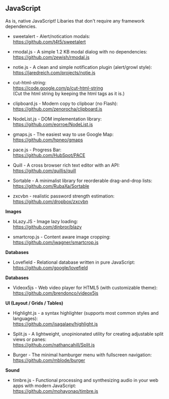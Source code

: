 ## JavaScript

As is, native JavaScript! Libaries that don't require any framework dependencies.

- sweetalert - Alert/notication modals:
<br/>https://github.com/t4t5/sweetalert

- rmodal.js - A simple 1.2 KB modal dialog with no dependencies:
<br/>https://github.com/zewish/rmodal.js

- notie.js - A clean and simple notification plugin (alert/growl style):
<br/>https://jaredreich.com/projects/notie.js

- cut-html-string:
<br/>https://code.google.com/p/cut-html-string
<br/>(Cut the html string by keeping the html tags as it is.)

- clipboard.js - Modern copy to clipboar (no Flash):
<br/>https://github.com/zenorocha/clipboard.js

- NodeList.js - DOM implementation library:
<br/>https://github.com/eorroe/NodeList.js

- gmaps.js - The easiest way to use Google Map:
<br/>https://github.com/hpneo/gmaps

- pace.js - Progress Bar:
<br/>https://github.com/HubSpot/PACE

- Quill - A cross browser rich text editor with an API:
<br/>https://github.com/quilljs/quill

- Sortable - A minimalist  library for reorderable drag-and-drop lists:
<br/>https://github.com/RubaXa/Sortable

- zxcvbn - realistic password strength estimation:
<br/>https://github.com/dropbox/zxcvbn

**Images**

- bLazy.JS - Image lazy loading:
<br/>https://github.com/dinbror/blazy

- smartcrop.js - Content aware image cropping:
<br/>https://github.com/jwagner/smartcrop.js

**Databases**

- Lovefield - Relational database written in pure JavaScript:
<br/>https://github.com/google/lovefield

**Databases**

- Videox5js - Web video player for HTML5 (with customizable theme):
<br/>https://github.com/brendonco/videox5js

**UI (Layout / Grids / Tables)**

- Highlight.js - a syntax highlighter (supports most common styles and languages):
<br/>https://github.com/isagalaev/highlight.js

- Split.js - A lightweight, unopinionated utility for creating adjustable split views or panes:
<br/>https://github.com/nathancahill/Split.js

- Burger - The minimal hamburger menu with fullscreen navigation:
<br/>https://github.com/mblode/burger

**Sound**
- timbre.js - Functional processing and synthesizing audio in your web apps with modern JavaScript:
<br/>https://github.com/mohayonao/timbre.js
